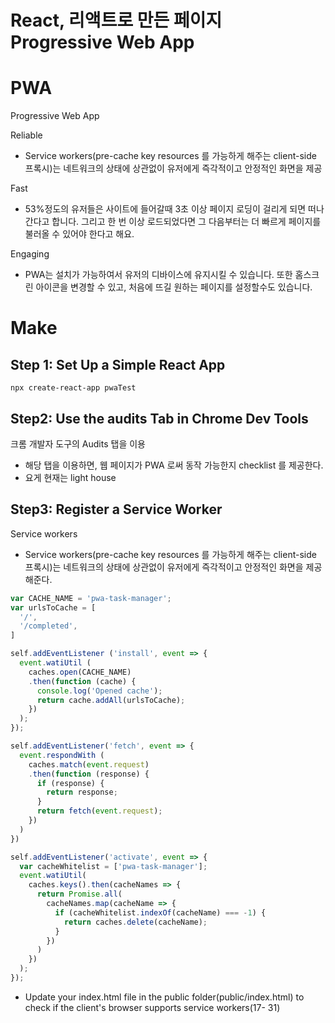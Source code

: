 # React, 리액트로 만든 페이지 Progressive Web App

# PWA
Progressive Web App

Reliable
- Service workers(pre-cache key resources 를 가능하게 해주는 client-side 프록시)는 네트워크의 상태에 상관없이 유저에게 즉각적이고 안정적인 화면을 제공

Fast
- 53%정도의 유저들은 사이트에 들어갈때 3초 이상 페이지 로딩이 걸리게 되면 떠나간다고 합니다. 그리고 한 번 이상 로드되었다면 그 다음부터는 더 빠르게 페이지를 불러올 수 있어야 한다고 해요.

Engaging
- PWA는 설치가 가능하여서 유저의 디바이스에 유지시킬 수 있습니다. 또한 홈스크린 아이콘을 변경할 수 있고, 처음에 뜨길 원하는 페이지를 설정할수도 있습니다.


# Make

## Step 1: Set Up a Simple React App
```
npx create-react-app pwaTest
```

## Step2: Use the audits Tab in Chrome Dev Tools
크롬 개발자 도구의 Audits 탭을 이용
- 해당 탭을 이용하면, 웹 페이지가 PWA 로써 동작 가능한지 checklist 를 제공한다.
- 요게 현재는 light house

## Step3: Register a Service Worker
Service workers
- Service workers(pre-cache key resources 를 가능하게 해주는 client-side 프록시)는 네트워크의 상태에 상관없이 유저에게 즉각적이고 안정적인 화면을 제공해준다.

```js
var CACHE_NAME = 'pwa-task-manager';
var urlsToCache = [
  '/',
  '/completed',
]

self.addEventListener ('install', event => {
  event.watiUtil (
    caches.open(CACHE_NAME)
    .then(function (cache) {
      console.log('Opened cache');
      return cache.addAll(urlsToCache);
    })
  );
});

self.addEventListener('fetch', event => {
  event.respondWith (
    caches.match(event.request)
    .then(function (response) {
      if (response) {
        return response;
      }
      return fetch(event.request);
    })
  )
})

self.addEventListener('activate', event => {
  var cacheWhitelist = ['pwa-task-manager'];
  event.watiUtil(
    caches.keys().then(cacheNames => {
      return Promise.all(
        cacheNames.map(cacheName => {
          if (cacheWhitelist.indexOf(cacheName) === -1) {
            return caches.delete(cacheName);
          }
        })
      )
    })
  );
});
```
- Update your index.html file in the public folder(public/index.html) to check if the client's browser supports service workers(17- 31) 